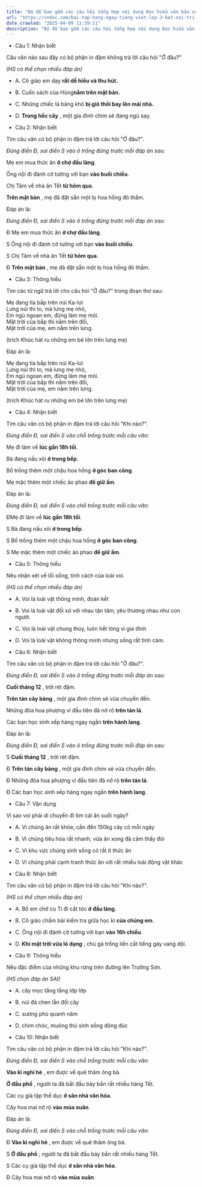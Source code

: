 ```yaml
---
title: "Bộ đề bao gồm các câu hỏi tổng hợp nội dung Đọc hiểu văn bản và Luyện từ và câu được học ở Tuần 22 trong chương trình Tiếng Việt lớp 3 Tập 2 Kết nối tri thức."
url: "https://vndoc.com/bai-tap-hang-ngay-tieng-viet-lop-3-ket-noi-tri-thuc-tuan-22-thu-6-336021"
date_crawled: "2025-04-09 11:39:11"
description: "Bộ đề bao gồm các câu hỏi tổng hợp nội dung Đọc hiểu văn bản và Luyện từ và câu được học ở Tuần 22 trong chương trình Tiếng Việt lớp 3 Tập 2 Kết nối tri thức."
---
```


* Câu 1:  Nhận biết

Câu văn nào sau đây có bộ phận in đậm không trả lời câu hỏi "Ở đâu?"

_(HS có thể chọn nhiều đáp án)_

  * A. Cô giáo em dạy **rất dễ hiểu và thu hút.**
  * B. Cuốn sách của Hùng**nằm trên mặt bàn.**
  * C. Những chiếc lá bàng khô **bị gió thổi bay lên mái nhà.**
  * D. **Trong hốc cây** , một gia đình chim sẻ đang ngủ say. 



* Câu 2:  Nhận biết

Tìm câu văn có bộ phận in đậm trả lời câu hỏi "Ở đâu?".

_Đúng điền Đ, sai điền S vào ô trống đứng trước mỗi đáp án sau:_

Mẹ em mua thức ăn **ở chợ đầu làng**.

Ông nội đi đánh cờ tướng với bạn **vào buổi chiều**.

Chị Tâm về nhà ăn Tết **từ hôm qua**.

**Trên mặt bàn** , mẹ đã đặt sẵn một lọ hoa hồng đỏ thắm.

Đáp án là:

_Đúng điền Đ, sai điền S vào ô trống đứng trước mỗi đáp án sau:_

Đ Mẹ em mua thức ăn **ở chợ đầu làng**.

S Ông nội đi đánh cờ tướng với bạn **vào buổi chiều**.

S Chị Tâm về nhà ăn Tết **từ hôm qua**.

Đ **Trên mặt bàn** , mẹ đã đặt sẵn một lọ hoa hồng đỏ thắm.

* Câu 3:  Thông hiểu

Tìm các từ ngữ trả lời cho câu hỏi "Ở đâu?" trong đoạn thơ sau:

Mẹ đang tỉa bắp trên núi Ka-lưi  
Lưng núi thì to, mà lưng mẹ nhỏ,  
Em ngủ ngoan em, đừng làm mẹ mỏi.  
Mặt trời của bắp thì nằm trên đồi,  
Mặt trời của mẹ, em nằm trên lưng.

(trích Khúc hát ru những em bé lớn trên lưng mẹ)

Đáp án là:

Mẹ đang tỉa bắp trên núi Ka-lưi  
Lưng núi thì to, mà lưng mẹ nhỏ,  
Em ngủ ngoan em, đừng làm mẹ mỏi.  
Mặt trời của bắp thì nằm trên đồi,  
Mặt trời của mẹ, em nằm trên lưng.

(trích Khúc hát ru những em bé lớn trên lưng mẹ)

* Câu 4:  Nhận biết

Tìm câu văn có bộ phận in đậm trả lời câu hỏi "Khi nào?".

_Đúng điền Đ, sai điền S vào chỗ trống trước mỗi câu văn:_

Mẹ đi làm về **lúc gần 18h tối**.

Bà đang nấu xôi **ở trong bếp**.

Bố trồng thêm một chậu hoa hồng **ở góc ban công**.

Mẹ mặc thêm một chiếc áo phao **để giữ ấm**.

Đáp án là:

_Đúng điền Đ, sai điền S vào chỗ trống trước mỗi câu văn:_

ĐMẹ đi làm về **lúc gần 18h tối**.

S Bà đang nấu xôi **ở trong bếp**.

S Bố trồng thêm một chậu hoa hồng **ở góc ban công**.

S Mẹ mặc thêm một chiếc áo phao **để giữ ấm**.

* Câu 5:  Thông hiểu

Nêu nhận xét về lối sống, tính cách của loài voi.

_(HS có thể chọn nhiều đáp án)_

  * A. Voi là loài vật thông minh, đoàn kết 
  * B. Voi là loài vật đối xử với nhau tận tâm, yêu thương nhau như con người. 
  * C. Voi là loài vật chung thủy, luôn hết lòng vì gia đình 
  * D. Voi là loài vật không thông minh nhưng sống rất tình cảm. 



* Câu 6:  Nhận biết

Tìm câu văn có bộ phận in đậm trả lời câu hỏi "Ở đâu?".

_Đúng điền Đ, sai điền S vào ô trống đứng trước mỗi đáp án sau:_

**Cuối tháng 12** , trời rét đậm.

**Trên tán cây bàng** , một gia đình chim sẻ vừa chuyển đến.

Những đóa hoa phượng vĩ đầu tiên đã nở rộ **trên tán lá**.

Các bạn học sinh xếp hàng ngay ngắn **trên hành lang**.

Đáp án là:

_Đúng điền Đ, sai điền S vào ô trống đứng trước mỗi đáp án sau:_

S **Cuối tháng 12** , trời rét đậm.

Đ **Trên tán cây bàng** , một gia đình chim sẻ vừa chuyển đến.

Đ Những đóa hoa phượng vĩ đầu tiên đã nở rộ **trên tán lá**.

Đ Các bạn học sinh xếp hàng ngay ngắn **trên hành lang**.

* Câu 7:  Vận dụng

Vì sao voi phải di chuyển đi tìm cái ăn suốt ngày?

  * A. Vì chúng ăn rất khỏe, cần đến 150kg cây cỏ mỗi ngày 
  * B. Vì chúng tiêu hóa rất nhanh, vừa ăn xong đã cảm thấy đói 
  * C. Vì khu vực chúng sinh sống có rất ít thức ăn 
  * D. Vì chúng phải cạnh tranh thức ăn với rất nhiều loài động vật khác 



* Câu 8:  Nhận biết

Tìm câu văn có bộ phận in đậm trả lời câu hỏi "Khi nào?".

_(HS có thể chọn nhiều đáp án)_

  * A. Bố em chở cu Tí đi cắt tóc **ở đầu làng**. 
  * B. Cô giáo chấm bài kiểm tra giữa học kì **của chúng em**. 
  * C. Ông nội đi đánh cờ tướng với bạn **vào 16h chiều**. 
  * D. **Khi mặt trời vừa ló dạng** , chú gà trống liền cất tiếng gáy vang dội. 



* Câu 9:  Thông hiểu

Nêu đặc điểm của những khu rừng trên đường lên Trường Sơn.

_(HS chọn đáp án SAI)_

  * A. cây mọc tầng tầng lớp lớp 
  * B. núi đá chen lẫn đồi cây 
  * C. sương phủ quanh năm 
  * D. chim chóc, muông thú sinh sống đông đúc 



* Câu 10:  Nhận biết

Tìm câu văn có bộ phận in đậm trả lời câu hỏi "Khi nào?".

_Đúng điền Đ, sai điền S vào chỗ trống trước mỗi câu văn:_

**Vào kì nghỉ hè** , em được về quê thăm ông bà.

**Ở đầu phố** , người ta đã bắt đầu bày bắn rất nhiều hàng Tết.

Các cụ già tập thể dục **ở sân nhà văn hóa**.

Cây hoa mai nở rộ **vào mùa xuân**.

Đáp án là:

_Đúng điền Đ, sai điền S vào chỗ trống trước mỗi câu văn:_

Đ **Vào kì nghỉ hè** , em được về quê thăm ông bà.

S **Ở đầu phố** , người ta đã bắt đầu bày bắn rất nhiều hàng Tết.

S Các cụ già tập thể dục **ở sân nhà văn hóa**.

Đ Cây hoa mai nở rộ **vào mùa xuân**.
